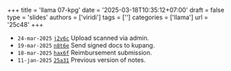 +++
title = 'llama 07-kpg'
date = '2025-03-18T10:35:12+07:00'
draft = false
type = 'slides'
authors = ['viridi']
tags = ['']
categories = ['llama']
url = '25c48'
+++

+ `24-mar-2025` [`j2v6c`](https://osf.io/j2v6c) Upload scanned via admin.
+ `19-mar-2025` [`n8t6e`](https://osf.io/n8t6e) Send signed docs to kupang.
+ `18-mar-2025` [`hax6f`](https://osf.io/hax6f) Reimbursement submission.
+ `11-jan-2025` [`25a31`](http://dudung.github.io/notes/25a31/) Previous version of notes.
